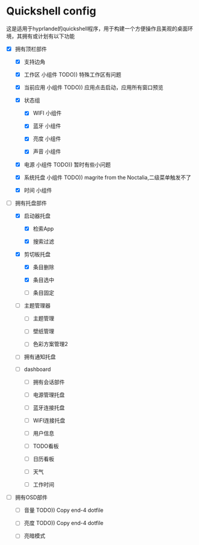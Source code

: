 # Quickshell config

这是适用于hyprlande的quickshell程序，用于构建一个方便操作且美观的桌面环境，其拥有或计划有以下功能

- [x] 拥有顶栏部件

  - [x] 支持边角

  - [x] 工作区 小组件 TODO)) 特殊工作区有问题

  - [x] 当前应用 小组件 TODO)) 应用点击启动，应用所有窗口预览

  - [x] 状态组

    - [x] WIFI 小组件

    - [x] 蓝牙 小组件

    - [x] 亮度 小组件

    - [x] 声音 小组件

  - [x] 电源 小组件 TODO)) 暂时有些小问题

  - [x] 系统托盘 小组件 TODO)) magrite from the Noctalia,二级菜单触发不了

  - [x] 时间 小组件

- [ ] 拥有托盘部件

  - [x] 启动器托盘

    - [x] 检索App

    - [x] 搜索过滤

  - [x] 剪切板托盘

    - [x] 条目删除

    - [x] 条目选中

    - [ ] 条目固定

  - [ ] 主题管理器

    - [ ] 主题管理

    - [ ] 壁纸管理

    - [ ] 色彩方案管理2

  - [ ] 拥有通知托盘

  - [ ] dashboard

    - [ ] 拥有会话部件

    - [ ] 电源管理托盘

    - [ ] 蓝牙连接托盘

    - [ ] WiFI连接托盘
    
    - [ ] 用户信息

    - [ ] TODO看板

    - [ ] 日历看板

    - [ ] 天气

    - [ ] 工作时间

- [ ] 拥有OSD部件

  - [ ] 音量 TODO)) Copy end-4 dotfile

  - [ ] 亮度 TODO)) Copy end-4 dotfile

  - [ ] 亮暗模式
